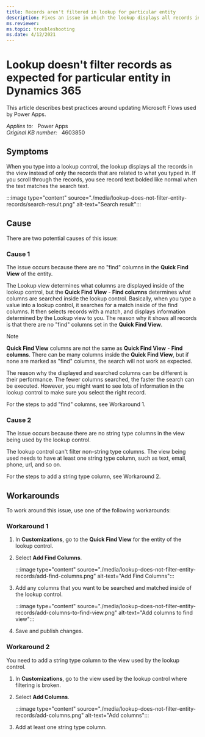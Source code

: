```yaml
---
title: Records aren't filtered in lookup for particular entity
description: Fixes an issue in which the lookup displays all records instead of only the records that are related to what you typed in.
ms.reviewer: 
ms.topic: troubleshooting
ms.date: 4/12/2021
---
```

# Lookup doesn't filter records as expected for particular entity in Dynamics 365

This article describes best practices around updating Microsoft Flows used by Power Apps.

_Applies to:_ &nbsp; Power Apps  
_Original KB number:_ &nbsp; 4603850

## Symptoms

When you type into a lookup control, the lookup displays all the records in the view instead of only the records that are related to what you typed in. If you scroll through the records, you see record text bolded like normal when the text matches the search text.

:::image type="content" source="./media/lookup-does-not-filter-entity-records/search-result.png" alt-text="Search result":::

## Cause

There are two potential causes of this issue:

### Cause 1

The issue occurs because there are no "find" columns in the **Quick Find View** of the entity.

The Lookup view determines what columns are displayed inside of the lookup control, but the **Quick Find View** - **Find columns** determines what columns are searched inside the lookup control. Basically, when you type a value into a lookup control, it searches for a match inside of the find columns. It then selects records with a match, and displays information determined by the Lookup view to you. The reason why it shows all records is that there are no "find" columns set in the **Quick Find View**.

> [!NOTE]
> **Quick Find View** columns are not the same as **Quick Find View** - **Find columns**. There can be many columns inside the **Quick Find View**, but if none are marked as "find" columns, the search will not work as expected.

The reason why the displayed and searched columns can be different is their performance. The fewer columns searched, the faster the search can be executed. However, you might want to see lots of information in the lookup control to make sure you select the right record.

For the steps to add "find" columns, see Workaround 1.

### Cause 2

The issue occurs because there are no string type columns in the view being used by the lookup control.

The lookup control can't filter non-string type columns. The view being used needs to have at least one string type column, such as text, email, phone, url, and so on.

For the steps to add a string type column, see Workaround 2.

## Workarounds

To work around this issue, use one of the following workarounds:

### Workaround 1

1. In **Customizations**, go to the **Quick Find View** for the entity of the lookup control.

1. Select **Add Find Columns**.

    :::image type="content" source="./media/lookup-does-not-filter-entity-records/add-find-columns.png" alt-text="Add Find Columns":::

1. Add any columns that you want to be searched and matched inside of the lookup control.

    :::image type="content" source="./media/lookup-does-not-filter-entity-records/add-columns-to-find-view.png" alt-text="Add columns to find view":::

1. Save and publish changes.

### Workaround 2

You need to add a string type column to the view used by the lookup control.

1. In **Customizations**, go to the view used by the lookup control where filtering is broken.

1. Select **Add Columns**.

    :::image type="content" source="./media/lookup-does-not-filter-entity-records/add-columns.png" alt-text="Add columns":::

1. Add at least one string type column.